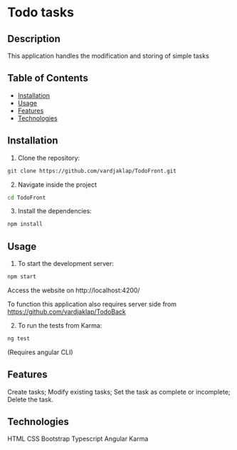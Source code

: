 # Todo tasks

## Description
This application handles the modification and storing of simple tasks

## Table of Contents
- [Installation](#installation)
- [Usage](#usage)
- [Features](#features)
- [Technologies](#technologies)


## Installation

1. Clone the repository:
```bash
git clone https://github.com/vardjaklap/TodoFront.git
```
2. Navigate inside the project
 ```bash
cd TodoFront
```
3. Install the dependencies:

 ```bash
npm install
   ```
## Usage

1. To start the development server:
 ```bash
npm start
```
Access the website on http://localhost:4200/ 

To function this application also requires server side from https://github.com/vardjaklap/TodoBack 

2. To run the tests from Karma:
 ```bash
ng test
   ```
   (Requires angular CLI)

## Features

Create tasks;
Modify existing tasks;
Set the task as complete or incomplete;
Delete the task.

## Technologies

HTML
CSS
Bootstrap
Typescript
Angular
Karma